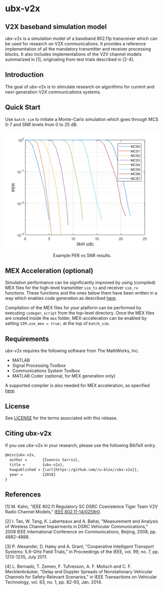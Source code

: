 # ubx-v2x
## V2X baseband simulation model

ubx-v2x is a simulation model of a baseband 802.11p transceiver which can be used for research on V2X communications. It provides a reference implementation of all the mandatory transmitter and receiver processing blocks. It also includes implementations of the V2V channel models summarized in [1], originating from test trials described in [2-4].

## Introduction

The goal of ubx-v2x is to stimulate research on algorithms for current and next-generation V2X communications systems. 

## Quick Start

Use `batch_sim` to initiate a Monte-Carlo simulation which goes through MCS 0-7 and SNR levels from 0 to 25 dB.

<div align="center">
  <img src="figures/PER_300B_AWGN.png" />
  <p>Example PER vs SNR results.</p>
</div>

## MEX Acceleration (optional)

Simulation performance can be significantly improved by using (compiled) MEX files for the high-level transmitter `sim_tx` and receiver `sim_rx` functions. These functions and the ones below them have been written in a way which enables code generation as described [here](https://www.mathworks.com/help/comm/ug/code-generation-from-matlab.html).

Compilation of the MEX files for your platform can be performed by executing `codegen_script` from the top-level directory. Once the MEX files are created inside the `mex` folder, MEX-acceleration can be enabled by setting `SIM.use_mex = true;` at the top of `batch_sim`.

## Requirements

ubx-v2x requires the following software from The MathWorks, Inc.

- MATLAB
- Signal Processing Toolbox
- Communications System Toolbox
- MATLAB Coder (optional, for MEX generation only)

A supported compiler is also needed for MEX acceleration, as specified [here](https://www.mathworks.com/support/compilers.html).

## License

See [LICENSE](https://github.com/u-blox/ubx-v2x/blob/master/LICENSE.md) for the terms associated with this release.

## Citing ubx-v2x

If you use ubx-v2x in your research, please use the following BibTeX entry.

```
@misc{ubx-v2x,
  author =       {Ioannis Sarris},
  title =        {ubx-v2x},
  howpublished = {\url{https://github.com//u-blox//ubx-v2x}},
  year =         {2018}
}
```

## References

[1] M. Kahn, "IEEE 802.11 Regulatory SC DSRC Coexistence Tiger Team V2V Radio Channel Models," [IEEE 802.11-14/0259r0](https://mentor.ieee.org/802.11/dcn/14/11-14-0259-00-0reg-v2v-radio-channel-models.ppt).

[2] I. Tan, W. Tang, K. Laberteaux and A. Bahai, "Measurement and Analysis of Wireless Channel Impairments in DSRC Vehicular Communications," 2008 IEEE International Conference on Communications, Beijing, 2008, pp. 4882-4888.

[3] P. Alexander, D. Haley and A. Grant, "Cooperative Intelligent Transport Systems: 5.9-GHz Field Trials," in Proceedings of the IEEE, vol. 99, no. 7, pp. 1213-1235, July 2011.

[4] L. Bernadó, T. Zemen, F. Tufvesson, A. F. Molisch and C. F. Mecklenbräuker, "Delay and Doppler Spreads of Nonstationary Vehicular Channels for Safety-Relevant Scenarios," in IEEE Transactions on Vehicular Technology, vol. 63, no. 1, pp. 82-93, Jan. 2014.